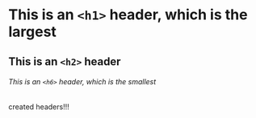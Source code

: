 # This is an `<h1>` header, which is the largest

## This is an `<h2>` header

###### This is an `<h6>` header, which is the smallest
created headers!!!
